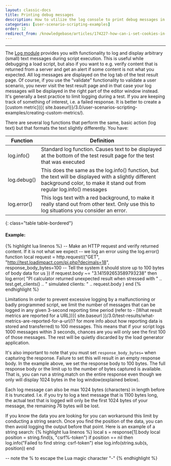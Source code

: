 ```yaml
---
layout: classic-docs
title: Printing debug messages
description: How to utilize the log console to print debug messages in Load Impact. Helpful for debugging or catching specific pieces of data where a custom metric doesn't make sense.
categories: [user-scenario-scripting-examples]
order: 12
redirect_from: /knowledgebase/articles/174227-how-can-i-set-cookies-in-load-impact
---
```


***

The [Log module](https://loadimpact.com/load-script-api#log) provides you with functionality to log and display arbitrary (small) text messages during script execution. This is useful while debugging a load script, but also if you want to e.g. verify content that is returned from a server and get an alert if some content is not what you expected. All log messages are displayed on the log tab of the test result page. Of course, if you use the “validate” functionality to validate a user scenario, you never visit the test result page and in that case your log messages will be displayed in the right part of the editor window instead. It's generally a best practice to limit logging during a test.  If you are keeping track of something of interest, i.e. a failed response. It is better to create a [custom metric]({{ site.baseurl}}/3.0/user-scenarios-scripting-examples/creating-custom-metrics/).

There are several log functions that perform the same, basic action (log text) but that formats the text slightly differently. You have:

Function    | Definition
------------|--------------------------------------------------------------------------------------------------------------------------------------------------------------------------------
log.info()  | Standard log function. Causes text to be displayed at the bottom of the test result page for the test that was executed
log.debug() | This does the same as the log.info() function, but the text will be displayed with a slightly different background color, to make it stand out from regular log.info() messages
log.error() | This logs text with a red background, to make it really stand out from other text. Only use this to log situations you consider an error.
{: class="table table-bordered"}


#### Example:
{% highlight lua linenos %}
-- Make an HTTP request and verify returned content. If it is not what we expect
-- we log an error using the log.error() function
local request = http.request({"GET",     "http://test.loadimpact.com/pi.php?decimals=18",
    response_body_bytes=100  -- Tell the system it should store up to 100 bytes of body data for us
})
if request.body ~= "3.141592653589793238" then
    log.error(
      "PI calculator returned unexpected result when stressed with "
         .. test.get_clients() .. " simulated clients: " .. request.body
    )
end
{% endhighlight %}

Limitations
In order to prevent excessive logging by a malfunctioning or badly programmed script, we limit the number of messages that can be logged in any given 3-second reporting time period (refer to - [What result metrics are reported for a URL]({{ site.baseurl }}/3.0/test-results/what-metrics-are-reported-for-a-url/)? for more info about how reporting data is stored and transferred) to 100 messages. This means that if your script logs 1000 messages within 3 seconds, chances are you will only see the first 100 of those messages. The rest will be quietly discarded by the load generator application.

It's also important to note that you must set `response_body_bytes=` when capturing the response.  Failure to set this will result in an empty response body.  In the example above, we set the response body to 100 bytes.  The full response body or the limit up to the number of bytes captured is available. That is, you can run a string.match on the entire response even though we only will display 1024 bytes in the log window(explained below).

Each log message can also be max 1024 bytes (characters) in length before it is truncated. I.e. if you try to log a text message that is 1100 bytes long, the actual text that is logged will only be the first 1024 bytes of your message, the remaining 76 bytes will be lost.

If you know the data you are looking for you can workaround this limit by conducting a string search.  Once you find the position of the data, you can then avoid logging the output before that point. Here is an example of a string search:
{% highlight lua linenos %}
local s = response[1].body
local position = string.find(s, "csrf%-token")
if position == nil then
log.info("Failed to find string: csrf-token")
else
log.info(string.sub(s, position))
end

-- note the % to escape the Lua magic character "-"
{% endhighlight %}
